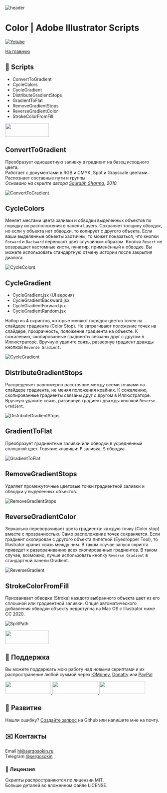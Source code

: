 ![header](https://i.ibb.co/mF018gV/emblem.png)
# Color | Adobe Illustrator Scripts

[![Yotube](https://img.shields.io/badge/-YouTube%20Channel-FF0000.svg)](https://www.youtube.com/c/SergOsokinArt/videos)

[На главную](../README.ru.md)

## 📜 Scripts
* ConvertToGradient
* CycleColors
* CycleGradient
* DistributeGradientStops
* GradientToFlat
* RemoveGradientStops
* ReverseGradientColor
* StrokeColorFromFill

<a href="http://bit.ly/2M0j95N">
  <img width="140" height="43" src="https://i.ibb.co/Wp39Brs/download-ru.png">
</a>  

## ConvertToGradient

Преобразует одноцветную заливку в градиент на базец исходного цвета.   
Работает с документами в RGB и CMYK, Spot и Grayscale цветами. Распознает составные пути и группы.   
*Основано на скрипте автора [Saurabh Sharma](https://tutsplus.com/authors/saurabh-sharma), 2010.*  

![ConvertToGradient](https://i.ibb.co/44tG9JP/demo-Convert-To-Gradient.gif) 

## CycleColors

Меняет местами цвета заливки и обводки выделенных объектов по порядку их расположения в панели Layers. Сохраняет толщину обводок, но если у объекта нет обводки, то копирует с другого объекта. Если ваши выделенные объекты хаотичны, то может показаться, что кнопки `Forward` и `Backward` переносят цвет случайным образом.  Кнопка `Revert` не возвращает кастомные кисти, пунктир, применённый к обводке. Вы можете использовать стандартную отмену истории после закрытия диалога.

![CycleColors](https://i.ibb.co/3zk9Jgs/Cycle-Colors.gif)

## CycleGradient

* CycleGradient.jsx (UI версия)
* CycleGradientBackward.jsx
* CycleGradientForward.jsx
* CycleGradientRandom.jsx   

Набор из 4 скриптов, которые меняют порядок цветов точек на слайдере градиента (Color Stop). Не затрагивают положение точек на слайдере, прозрачность, положение градиента на объекте. К сожалению, скопированные градиенты связаны друг с другом в Иллюстраторе. Вручную удалите связь, развернув градиент дважды кнопкой `Reverse Gradient`.   

![CycleGradient](https://i.ibb.co/84GsCBK/cycle-Gradient.gif)

## DistributeGradientStops

Распределяет равномерно расстояние между всеми точками на слайдере градиента, не меняя положения крайних. К сожалению, скопированные градиенты связаны друг с другом в Иллюстраторе. Вручную удалите связь, развернув градиент дважды кнопкой `Reverse Gradient`.  

![DistributeGradientStops](https://i.ibb.co/6XNkFqS/Distribute-Gradient-Stops.gif)

## GradientToFlat

Преобразует градиентные заливки или обводки в усреднённый сплошной цвет. Горячие клавиши: <kbd>F</kbd> заливка, <kbd>S</kbd> обводка.

![GradientToFlat](https://i.ibb.co/yn1j852/demo-Gradient-To-Flat.gif)

## RemoveGradientStops

Удаляет промежуточные цветовые точки градиентной заливки и обводки у выделенных объектов.

![RemoveGradientStops](https://i.ibb.co/cv6wgPq/remove-Gradient-Stops.gif)

## ReverseGradientColor

Зеркально переворачивает цвета градиента: каждую точку (Color stop) вместе с прозрачностью. Само расположение точек сохраняется. Если градиент скопирован с другого объекта пипеткой (Eyedropper Tool), то Illustrator хранит связь между ним. В таком случае запуск скрипта приведет к разворачиванию всех скопированных градиентов. В таком случае, возможно, лучше использовать кнопку `Reverse Gradient` в стандартной панели Gradient. 

![ReverseGradient](https://i.ibb.co/Fg8nnHZ/Reverse-Gradient-Color.gif)

## StrokeColorFromFill

Присваивает обводке (Stroke) каждого выбранного объекта цвет из его сплошной или градиентной заливки. Опция автоматического добавления обводки объекту недоступна на Mac OS с Illustrator ниже CC 2020.  

![SplitPath](https://i.ibb.co/8dtK1V3/demo-Stroke-Color-From-Fill.gif)

<a href="http://bit.ly/2M0j95N">
  <img width="140" height="43" src="https://i.ibb.co/Wp39Brs/download-ru.png">
</a> 

## 💸 Поддержка
Вы можете поддержать мою работу над новыми скриптами и их распространение любой суммой через [ЮMoney], [Donatty] или [PayPal]

[ЮMoney]: https://yoomoney.ru/to/410011149615582
[Donatty]: https://donatty.com/sergosokin
[PayPal]: https://paypal.me/osokin/5usd

<a href="https://yoomoney.ru/to/410011149615582">
  <img width="147" height="40" src="https://i.ibb.co/448NHjM/yoomoney-badge.png" >
</a>

<a href="https://donatty.com/sergosokin">
  <img width="147" height="40" src="https://i.ibb.co/p2Qj9Fr/donatty-badge.png" >
</a>

<a href="https://paypal.me/osokin/3usd">
  <img width="147" height="40" src="https://i.ibb.co/Z8Wd8Sn/paypal-badge.png" >
</a>

## 🤝 Развитие

Нашли ошибку? [Создайте запрос](https://github.com/creold/illustrator-scripts/issues) на Github или напишите мне на почту.

## ✉️ Контакты
Email <hi@sergosokin.ru>  
Telegram [@sergosokin](https://t.me/sergosokin)

### 📝 Лицензия

Скрипты распространяются по лицензии MIT.   
Больше деталей во вложенном файле LICENSE.